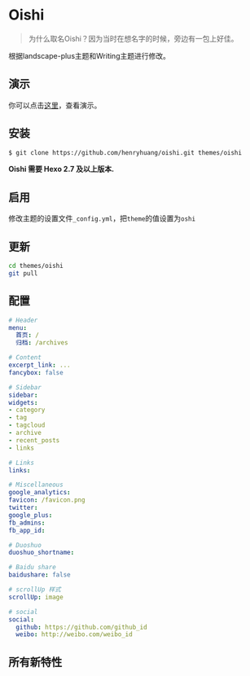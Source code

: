 # Oishi

> 为什么取名Oishi？因为当时在想名字的时候，旁边有一包上好佳。

根据landscape-plus主题和Writing主题进行修改。

## 演示

你可以点击[这里](http://www.cnhalo.com/)，查看演示。

## 安装

``` bash
$ git clone https://github.com/henryhuang/oishi.git themes/oishi
```
**Oishi 需要 Hexo 2.7 及以上版本.**

## 启用

修改主题的设置文件`_config.yml`，把`theme`的值设置为`oshi`

## 更新

``` bash
cd themes/oishi
git pull
```

## 配置

```yml
# Header
menu:
  首页: /
  归档: /archives

# Content
excerpt_link: ...
fancybox: false

# Sidebar
sidebar: 
widgets:
- category
- tag
- tagcloud
- archive
- recent_posts
- links

# Links
links:

# Miscellaneous
google_analytics:
favicon: /favicon.png
twitter:
google_plus:
fb_admins: 
fb_app_id:

# Duoshuo
duoshuo_shortname: 

# Baidu share
baidushare: false

# scrollUp 样式
scrollUp: image

# social
social:
  github: https://github.com/github_id
  weibo: http://weibo.com/weibo_id
```

## 所有新特性